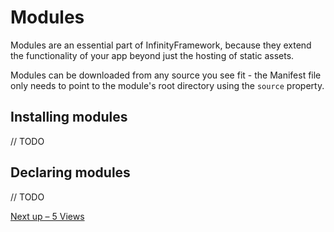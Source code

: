 # Modules

Modules are an essential part of InfinityFramework, because they extend the functionality of your app beyond just the hosting of static assets.

Modules can be downloaded from any source you see fit - the Manifest file only needs to point to the module's root directory using the `source` property.

## Installing modules

// TODO

## Declaring modules

// TODO

[Next up – 5 Views]()
